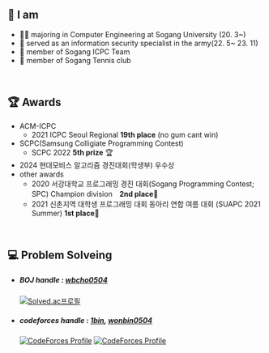  ## 📣 I am
  * 👨‍🎓 majoring in Computer Engineering at Sogang University (20. 3~)
  * 🏃 served as an information security specialist in the army(22. 5~ 23. 11)
  * 🎈 member of Sogang ICPC Team
  * 🎾 member of Sogang Tennis club


<br>

 ## 🏆 Awards
   * ACM-ICPC
     * 2021 ICPC Seoul Regional **19th place** (no gum cant win)
   * SCPC(Samsung Colligiate Programming Contest)
     * SCPC 2022 **5th prize** 🏆
   * 2024 현대모비스 알고리즘 경진대회(학생부) 우수상
   * other awards
     * 2020 서강대학교 프로그래밍 경진 대회(Sogang Programming Contest; SPC) Champion division　**2nd place**🥈
     * 2021 신촌지역 대학생 프로그래밍 대회 동아리 연합 여름 대회 (SUAPC 2021 Summer) **1st place**🥇 
	
<br>

 ## 💻 Problem Solveing
  * ##### BOJ handle : [wbcho0504](https://www.acmicpc.net/user/wbcho0504)
      [![Solved.ac프로필](http://mazassumnida.wtf/api/v2/generate_badge?boj=wbcho0504)](https://solved.ac/wbcho0504)
  * ##### codeforces handle : [1bin](https://codeforces.com/profile/1bin), [wonbin0504](https://codeforces.com/profile/wonbin0504)    
      [![CodeForces Profile](http://cf.leed.at?id=1bin)](https://codeforces.com/profile/1bin)
      [![CodeForces Profile](http://cf.leed.at?id=wonbin0504)](https://codeforces.com/profile/wonbin0504)
  
